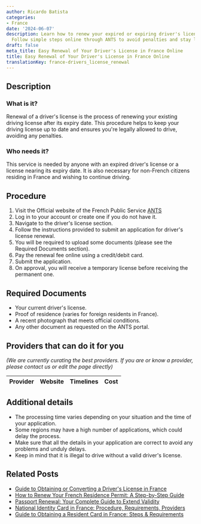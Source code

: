 ```yaml
---
author: Ricardo Batista
categories:
- France
date: '2024-06-07'
description: Learn how to renew your expired or expiring driver's license in France.
  Follow simple steps online through ANTS to avoid penalties and stay legal.
draft: false
meta_title: Easy Renewal of Your Driver's License in France Online
title: Easy Renewal of Your Driver's License in France Online
translationKey: france-drivers_license_renewal
---
```


## Description
### What is it?
Renewal of a driver's license is the process of renewing your existing driving license after its expiry date. This procedure helps to keep your driving license up to date and ensures you're legally allowed to drive, avoiding any penalties.

### Who needs it?
This service is needed by anyone with an expired driver's license or a license nearing its expiry date. It is also necessary for non-French citizens residing in France and wishing to continue driving.

## Procedure
1. Visit the Official website of the French Public Service [ANTS](https://ants.gouv.fr/)
2. Log in to your account or create one if you do not have it.
3. Navigate to the driver's license section.
4. Follow the instructions provided to submit an application for driver's license renewal.
5. You will be required to upload some documents (please see the Required Documents section).
6. Pay the renewal fee online using a credit/debit card.
7. Submit the application.
8. On approval, you will receive a temporary license before receiving the permanent one.

## Required Documents
- Your current driver's license.
- Proof of residence (varies for foreign residents in France).
- A recent photograph that meets official conditions.
- Any other document as requested on the ANTS portal.

## Providers that can do it for you

_(We are currently curating the best providers. If you are or know a provider, please contact us or edit the page directly)_

| Provider        |     Website     |     Timelines    |       Cost      |
| :-------------: | :-------------: |  :-------------: | :-------------: |

## Additional details
- The processing time varies depending on your situation and the time of your application.
- Some regions may have a high number of applications, which could delay the process.
- Make sure that all the details in your application are correct to avoid any problems and unduly delays.
- Keep in mind that it is illegal to drive without a valid driver's license.


## Related Posts

- [Guide to Obtaining or Converting a Driver's License in France](https://tramitit.com/guides/france/drivers_license_application/)
- [How to Renew Your French Residence Permit: A Step-by-Step Guide](https://tramitit.com/guides/france/residence_permit_renewal/)
- [Passport Renewal: Your Complete Guide to Extend Validity](https://tramitit.com/guides/france/passport_renewal/)
- [National Identity Card in France: Procedure, Requirements, Providers](https://tramitit.com/guides/france/national_identity_card_application/)
- [Guide to Obtaining a Resident Card in France: Steps & Requirements](https://tramitit.com/guides/france/resident_card_application/)